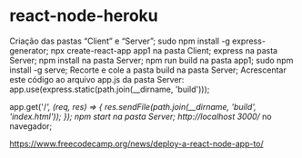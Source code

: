 # react-node-heroku

Criação das pastas “Client” e “Server”;
sudo npm install -g express-generator;
npx create-react-app app1 na pasta Client;
express na pasta Server;
npm install na pasta Server;
npm run build na pasta app1;
sudo npm install -g serve;
Recorte e cole a pasta build na pasta Server;
Acrescentar este código ao arquivo app.js da pasta Server:
app.use(express.static(path.join(__dirname, 'build')));

app.get('/*', (req, res) => {  res.sendFile(path.join(__dirname, 'build', 'index.html'));
});
npm start na pasta Server;
http://localhost 3000/* no navegador;

https://www.freecodecamp.org/news/deploy-a-react-node-app-to/
